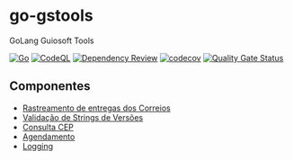 # go-gstools

GoLang Guiosoft Tools

[![Go](https://github.com/guionardo/go-gstools/actions/workflows/go.yml/badge.svg)](https://github.com/guionardo/go-gstools/actions/workflows/go.yml)
[![CodeQL](https://github.com/guionardo/go-gstools/actions/workflows/codeql.yml/badge.svg)](https://github.com/guionardo/go-gstools/actions/workflows/codeql.yml)
[![Dependency Review](https://github.com/guionardo/go-gstools/actions/workflows/dependency-review.yml/badge.svg)](https://github.com/guionardo/go-gstools/actions/workflows/dependency-review.yml)
[![codecov](https://codecov.io/gh/guionardo/go-gstools/branch/main/graph/badge.svg?token=KFDEgGbOOw)](https://codecov.io/gh/guionardo/go-gstools)
[![Quality Gate Status](https://sonarcloud.io/api/project_badges/measure?project=guionardo_go-gstools&metric=alert_status)](https://sonarcloud.io/summary/new_code?id=guionardo_go-gstools)

## Componentes

* [Rastreamento de entregas dos Correios](docs/CORREIOS.md)
* [Validação de Strings de Versões](docs/VERSION.md)
* [Consulta CEP](docs/CEP.md)
* [Agendamento](docs/SCHEDULER.md)
* [Logging](docs/LOGGING.md)